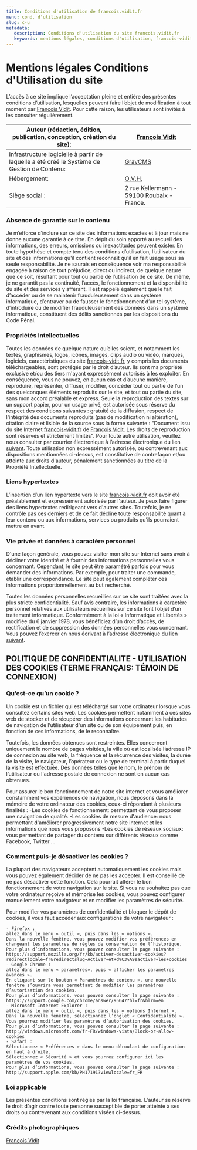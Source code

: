 ```yaml
---
title: Conditions d'utilisation de francois.vidit.fr
menu: cond. d'utilisation
slug: c-u
metadata:
   description: Conditions d'utilisation du site francois.vidit.fr
   keywords: mentions légales, conditions d'utilisation, francois-vidit.fr
---
```

# Mentions légales Conditions d'Utilisation du site

L’accès à ce site implique l’acceptation pleine et entière des présentes conditions d’utilisation, lesquelles peuvent faire l’objet de modification à tout moment par [François Vidit](francois-vidit.fr/fr/about "À propos de moi"). Pour cette raison, les utilisateurs sont invités à les consulter régulièrement.


| Auteur (rédaction, édition, publication, conception, création du site): | [François Vidit](francois-vidit.fr/fr/about "À propos de moi") |
|------------------------------------------------------------------------|---------------------------------------------------------------------|
| Infrastructure logicielle à partir de laquelle a été créé le Système de Gestion de Contenu: | [GravCMS](getgrav.org "getgrav.org") |
| Hébergement: | [O.V.H.](https://www.ovh.com/fr/ "OVH/fr") |
| Siège social : | 2 rue Kellermann - 59100 Roubaix - France. |


### Absence de garantie sur le contenu

Je m’efforce d’inclure sur ce site des informations exactes et à jour mais ne donne aucune garantie à ce titre. En dépit du soin apporté au recueil des informations, des erreurs, omissions ou inexactitudes peuvent exister. En toute hypothèse et compte tenu des conditions d’utilisation, l’utilisateur du site et des informations qu’il contient reconnaît qu’il en fait usage sous sa seule responsabilité. Je ne saurais en conséquence voir ma responsabilité engagée à raison de tout préjudice, direct ou indirect, de quelque nature que ce soit, résultant pour tout ou partie de l’utilisation de ce site. De même, je ne garantit pas la continuité, l’accès, le fonctionnement et la disponibilité du site et des services y afférant.
Il est rappelé également que le fait d’accéder ou de se maintenir frauduleusement dans un système informatique, d’entraver ou de fausser le fonctionnement d’un tel système, d’introduire ou de modifier frauduleusement des données dans un système informatique, constituent des délits sanctionnés par les dispositions du Code Pénal.

### Propriétés intellectuelles

Toutes les données de quelque nature qu’elles soient, et notamment les textes, graphismes, logos, icônes, images, clips audio ou vidéo, marques, logiciels, caractéristiques du site [francois-vidit.fr](francois-vidit.fr "francois-vidit.fr"), y compris les documents téléchargeables, sont protégés par le droit d’auteur. Ils sont ma propriété exclusive et/ou des tiers m'ayant expressément autorisés à les exploiter.
En conséquence, vous ne pouvez, en aucun cas et d’aucune manière, reproduire, représenter, diffuser, modifier, concéder tout ou partie de l’un des quelconques éléments reproduits sur le site, et tout ou partie du site, sans mon accord préalable et express.
Seule la reproduction des textes sur un support papier, pour un usage privé, est autorisée sous réserve du respect des conditions suivantes : gratuité de la diffusion, respect de l'intégrité des documents reproduits (pas de modification ni altération), citation claire et lisible de la source sous la forme suivante : "Document issu du site Internet [francois-vidit.fr](francois-vidit.fr "francois-vidit.fr") de [François Vidit](francois-vidit.fr/fr/about "À propos de moi"). Les droits de reproduction sont réservés et strictement limités". Pour toute autre utilisation, veuillez nous consulter par courrier électronique à l’adresse électronique du lien [suivant](francois.vidit.fr/fr/contact "adresse de contact du site francois-vidit.fr").
Toute utilisation non expressément autorisée, ou contrevenant aux dispositions mentionnées ci-dessus, est constitutive de contrefaçon et/ou atteinte aux droits d'auteur, pénalement sanctionnées au titre de la Propriété Intellectuelle.

### Liens hypertextes

L’insertion d’un lien hypertexte vers le site [francois-vidit.fr](francois-vidit.fr "francois-vidit.fr")  doit avoir été préalablement et expressément autorisée par l'auteur.
Je peux faire figurer des liens hypertextes redirigeant vers d'autres sites. Toutefois, je ne contrôle pas ces derniers et de ce fait décline toute responsabilité quant à leur contenu ou aux informations, services ou produits qu’ils pourraient mettre en avant.

### Vie privée et données à caractère personnel

D'une façon générale, vous pouvez visiter mon site sur Internet sans avoir à décliner votre identité et à fournir des informations personnelles vous concernant. Cependant, le site peut être paramétré parfois pour vous demander des informations. Par exemple, pour traiter une commande, établir une correspondance. Le site peut également compléter ces informations proportionnellement au but recherché.

Toutes les données personnelles recueillies sur ce site sont traitées avec la plus stricte confidentialité. Sauf avis contraire, les informations à caractère personnel relatives aux utilisateurs recueillies sur ce site font l’objet d’un traitement informatique.
Conformément à la loi « Informatique et Libertés » modifiée du 6 janvier 1978, vous bénéficiez d’un droit d’accès, de rectification et de suppression des données personnelles vous concernant. Vous pouvez l’exercer en nous écrivant à l’adresse électronique du lien [suivant](francois.vidit.fr/fr/contact "adresse de contact du site francois-vidit.fr").

## POLITIQUE DE CONFIDENTIALITE - UTILISATION DES COOKIES (TERME FRANÇAIS: TÉMOIN DE CONNEXION)

### Qu’est-ce qu’un cookie ?

Un cookie est un fichier qui est téléchargé sur votre ordinateur lorsque vous consultez certains sites web. Les cookies permettent notamment à ces sites web de stocker et de récupérer des informations concernant les habitudes de navigation de l’utilisateur d'un site ou de son équipement puis, en fonction de ces informations, de le reconnaître.

Toutefois, les données obtenues sont restreintes. Elles concernent uniquement le nombre de pages visitées, la ville où est localisée l’adresse IP de connexion au site web, la fréquence et la récurrence des visites, la durée de la visite, le navigateur, l’opérateur ou le type de terminal à partir duquel la visite est effectuée. Des données telles que le nom, le prénom de l’utilisateur ou l'adresse postale de connexion ne sont en aucun cas obtenues.

Pour assurer le bon fonctionnement de notre site internet et vous améliorer constamment vos expériences de navigation, nous déposons dans la mémoire de votre ordinateur des cookies, ceux-ci répondant à plusieurs finalités :
-Les cookies de fonctionnement: permettant de vous proposer une navigation de qualité.
-Les cookies de mesure d'audience: nous permettant d'améliorer progressivement notre site internet et les informations que nous vous proposons
-Les cookies de réseaux sociaux: vous permettant de partager du contenu sur différents réseaux comme Facebook, Twitter …

### Comment puis-je désactiver les cookies ?

La plupart des navigateurs acceptent automatiquement les cookies mais vous pouvez également décider de ne pas les accepter. Il est conseillé de ne pas désactiver cette fonction. Cela pourrait altérer le bon fonctionnement de votre navigation sur le site. Si vous ne souhaitez pas que votre ordinateur reçoive et mémorise les cookies, vous pouvez configurer manuellement votre navigateur et en modifier les paramètres de sécurité.

Pour modifier vos paramètres de confidentialité et bloquer le dépôt de cookies, il vous faut accéder aux configurations de votre navigateur :

    - Firefox :
    allez dans le menu « outil », puis dans les « options ».
    Dans la nouvelle fenêtre, vous pouvez modifier vos préférences en changeant les paramètres de règles de conservation de l’historique.
    Pour plus d’informations, vous pouvez consulter la page suivante : 
    https://support.mozilla.org/fr/kb/activer-desactiver-cookies?redirectlocale=fr&redirectslug=Activer+et+d%C3%A9sactiver+les+cookies
    - Google Chrome :
    allez dans le menu « paramètres», puis « afficher les paramètres avancés ».
    En cliquant sur le bouton « Paramètres de contenu », une nouvelle fenêtre s’ouvrira vous permettant de modifier les paramètres d’autorisation des cookies.
    Pour plus d’informations, vous pouvez consulter la page suivante : https://support.google.com/chrome/answer/95647?hl=fr&hlrm=en
    - Microsoft Internet Explorer :
    allez dans le menu « outil », puis dans les « options Internet ».
    Dans la nouvelle fenêtre, sélectionnez l’onglet « Confidentialité ».
    Vous pourrez modifier les paramètres d’autorisation des cookies.
    Pour plus d’informations, vous pouvez consulter la page suivante : http://windows.microsoft.com/fr-FR/windows-vista/Block-or-allow-cookies
    - Safari :
    Sélectionnez « Préférences » dans le menu déroulant de configuration en haut à droite.
    Sélectionnez « Sécurité » et vous pourrez configurer ici les paramètres de vos cookies.
    Pour plus d’informations, vous pouvez consulter la page suivante : http://support.apple.com/kb/PH17191?viewlocale=fr_FR


### Loi applicable

Les présentes conditions sont régies par la loi française. L'auteur se réserve le droit d’agir contre toute personne susceptible de porter atteinte à ses droits ou contrevenant aux conditions visées ci-dessus.

### Crédits photographiques

[François Vidit](francois-vidit.fr/fr/about "À propos de moi")